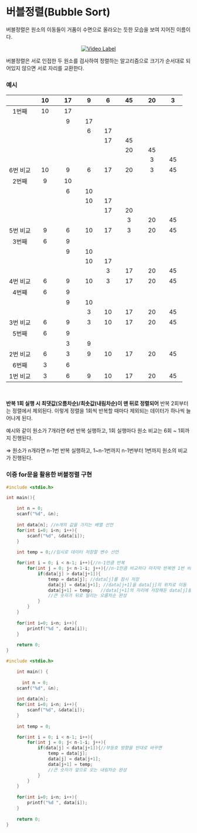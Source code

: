 # 버블정렬(Bubble Sort)

버블정렬은 원소의 이동들이 거품이 수면으로 올라오는 듯한 모습을 보여 지어진 이름이다.

<center>

[![Video Label](https://i.ytimg.com/vi/Cq7SMsQBEUw/hqdefault.jpg)](https://youtu.be/Cq7SMsQBEUw)

</center> 

버블정렬은 서로 인접한 두 원소를 검사하여 정렬하는 알고리즘으로 크기가 순서대로 되어있지 않으면 서로 자리를 교환한다.

### 예시

|  |&nbsp;&nbsp;&nbsp;10&nbsp;&nbsp;&nbsp;| &nbsp;&nbsp;&nbsp;17&nbsp;&nbsp;&nbsp; | &nbsp;&nbsp;&nbsp;9&nbsp;&nbsp;&nbsp; | &nbsp;&nbsp;&nbsp;6&nbsp;&nbsp;&nbsp; | &nbsp;&nbsp;&nbsp;45&nbsp;&nbsp;&nbsp; | &nbsp;&nbsp;&nbsp;20&nbsp;&nbsp;&nbsp; | &nbsp;&nbsp;&nbsp;3&nbsp;&nbsp;&nbsp; |
| :---: | :---: | :---: | :---: | :---: | :---: | :---: | :---: |
| 1번째 | 10 | 17 |  |  |  |  |  |
|  |  | 9 | 17 |  |  |  |  |
|  |  |  | 6 | 17 |  |  |  |
|  |  |  |  | 17 | 45 |  |  |
|  |  |  |  |  | 20 | 45 |  |
|  |  |  |  |  |  | 3 | 45 |
| 6번 비교 | 10 | 9 | 6 | 17 | 20 | 3 | 45 |
| 2번째 | 9 | 10 |  |  |  |  |  |
|  |  | 6 | 10 |  |  |  |  |
|  |  |  | 10 | 17 |  |  |  |
|  |  |  |  | 17 | 20 |  |  |
|  |  |  |  |  | 3 | 20 | 45 |
| 5번 비교 | 9 | 6 | 10 | 17 | 3 | 20 | 45 |
| 3번째 | 6 | 9 |  |  |  |  |  |
|  |  | 9 | 10 |  |  |  |  |
|  |  |  | 10 | 17 |  |  |  |
|  |  |  |  | 3 | 17 | 20 | 45 |
| 4번 비교 | 6 | 9 | 10 | 3 | 17 | 20 | 45 |
| 4번쨰 | 6 | 9 |  |  |  |  |  |
|  |  | 9 | 10 |  |  |  |  |
|  |  |  | 3 | 10 | 17 | 20 | 45 |
| 3번 비교 | 6 | 9 | 3 | 10 | 17 | 20 | 45 |
| 5번째 | 6 | 9 |  |  |  |  |  |
|  |  | 3 | 9 |  |  |  |  |
| 2번 비교 | 6 | 3 | 9 | 10 | 17 | 20 | 45 |
| 6번째 | 3 | 6 |  |  |  |  |  |
| 1번 비교 | 3 | 6 | 9 | 10 | 17 | 20 | 45 |

<br>

**반복 1회 실행 시 최댓값(오름차순)/최솟값(내림차순)이 맨 뒤로 정렬되어** 반복 2회부터는 정렬에서 제외된다. 이렇게 정렬을 1회씩 반복할 때마다 제외되는 데이터가 하나씩 늘어나게 된다.

예시와 같이 원소가 7개라면 6번 반복 실행하고, 1회 실행마다 원소 비교는 6회 ~ 1회까지 진행된다.

⇒ 원소가 n개라면 n-1번 반복 실행하고, 1~n-1번까지 n-1번부터 1번까지 원소의 비교가  진행된다.





### **이중 for문을 활용한 버블정렬 구현**

```c
#include <stdio.h>

int main(){

    int n = 0;
    scanf("%d", &n);
    
    int data[n]; //n개의 값을 가지는 배열 선언
    for(int i=0; i<n; i++){
        scanf("%d", &data[i]);
    }
    
    int temp = 0;//임시로 데이터 저장할 변수 선언

    for(int i = 0; i < n-1; i++){//n-1만큼 반복
    	for(int j = 0; j< n-1-i; j++){//n-1만큼 비교하다 마지막 반복엔 1번 비교
    		if(data[j] > data[j+1]){
    			temp = data[j]; //data[j]를 잠시 저장
    			data[j] = data[j+1]; //data[j+1]을 data[j]의 위치로 이동
    			data[j+1] = temp;	//data[j+1]의 자리에 저장해둔 data[j]를 입력.
    			//큰 숫자가 뒤로 밀리는 오름차순 완성
    		}
    	}
    }
    
    for(int i=0; i<n; i++){
        printf("%d ", data[i]);
    }
    
    return 0;
}
```

```c
#include <stdio.h>

	int main() {
	  
	  int n = 0;
    scanf("%d", &n);
    
    int data[n]; 
    for(int i=0; i<n; i++){
        scanf("%d", &data[i]);
    }
    
    int temp = 0;

    for(int i = 0; i < n-1; i++){
    	for(int j = 0; j< n-1-i; j++){
    		if(data[j] < data[j+1]){//부등호 방향을 반대로 바꾸면
    			temp = data[j];
    			data[j] = data[j+1];
    			data[j+1] = temp;
    			//큰 숫자가 앞으로 오는 내림차순 완성
    		}
    	}
    }
    
    for(int i=0; i<n; i++){
        printf("%d ", data[i]);
    }
    
    return 0;
}
```
